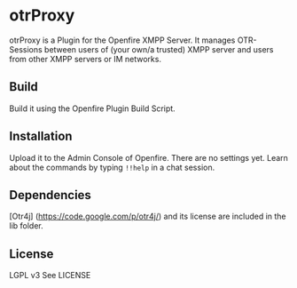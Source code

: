 ﻿otrProxy
=======
otrProxy is a Plugin for the Openfire XMPP Server. It manages OTR-Sessions between users of (your own/a trusted) XMPP server and users from other XMPP servers or IM networks.

Build
-----
Build it using the Openfire Plugin Build Script.

Installation
------------
Upload it to the Admin Console of Openfire. There are no settings yet. Learn about the commands by typing `!!help` in a chat session.

Dependencies
------------
[Otr4j] (https://code.google.com/p/otr4j/) and its license are included in the lib folder.

License
-------
LGPL v3
See LICENSE